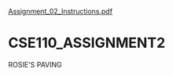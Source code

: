 [Assignment_02_Instructions.pdf](https://github.com/sephiroth042/CSE110_ASSIGNMENT2/files/7109325/Assignment_02_Instructions.pdf)
# CSE110_ASSIGNMENT2
ROSIE'S PAVING
